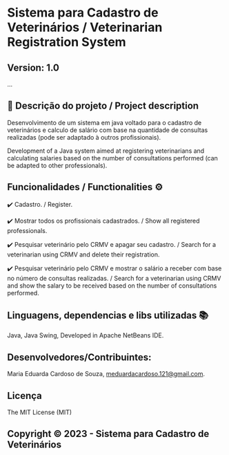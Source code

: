 # Sistema para Cadastro de Veterinários / Veterinarian Registration System
## Version: 1.0 

...

## 🔹 Descrição do projeto / Project description
Desenvolvimento de um sistema em java voltado para o cadastro de veterinários e calculo de salário com base na quantidade de consultas realizadas (pode ser adaptado à outros profissionais).

Development of a Java system aimed at registering veterinarians and calculating salaries based on the number of consultations performed (can be adapted to other professionals).

## Funcionalidades / Functionalities ⚙
✔️ Cadastro. / Register.

✔️ Mostrar todos os profissionais cadastrados. / Show all registered professionals.

✔️ Pesquisar veterinário pelo CRMV e apagar seu cadastro. / Search for a veterinarian using CRMV and delete their registration.

✔️ Pesquisar veterinário pelo CRMV e mostrar o salário a receber com base no número de consultas realizadas. / Search for a veterinarian using CRMV and show the salary to be received based on the number of consultations performed.


## Linguagens, dependencias e libs utilizadas 📚
Java, Java Swing, Developed in Apache NetBeans IDE.


## Desenvolvedores/Contribuintes:
Maria Eduarda Cardoso de Souza, meduardacardoso.121@gmail.com.


## Licença
The MIT License (MIT)

## Copyright ©️ 2023 - Sistema para Cadastro de Veterinários
